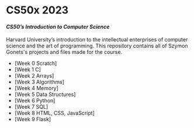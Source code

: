 # CS50x 2023
#### *CS50’s Introduction to Computer Science*
Harvard University’s introduction to the intellectual enterprises of computer science and the art of programming. This repository contains all of Szymon Gonets's projects and files made for the course.
- [Week 0 Scratch]
- [Week 1 C]
- [Week 2 Arrays]
- [Week 3 Algorithms]
- [Week 4 Memory]
- [Week 5 Data Structures]
- [Week 6 Python]
- [Week 7 SQL]
- [Week 8 HTML, CSS, JavaScript]
- [Week 9 Flask]
